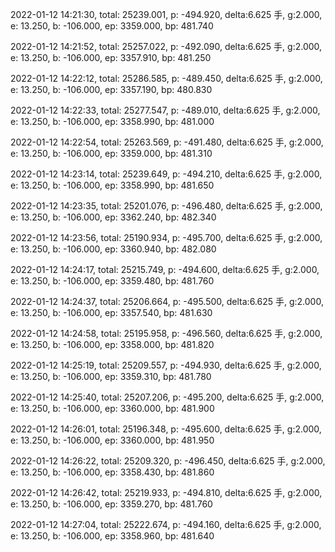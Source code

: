2022-01-12 14:21:30, total: 25239.001, p: -494.920, delta:6.625 手, g:2.000, e: 13.250, b: -106.000, ep: 3359.000, bp: 481.740

2022-01-12 14:21:52, total: 25257.022, p: -492.090, delta:6.625 手, g:2.000, e: 13.250, b: -106.000, ep: 3357.910, bp: 481.250

2022-01-12 14:22:12, total: 25286.585, p: -489.450, delta:6.625 手, g:2.000, e: 13.250, b: -106.000, ep: 3357.190, bp: 480.830

2022-01-12 14:22:33, total: 25277.547, p: -489.010, delta:6.625 手, g:2.000, e: 13.250, b: -106.000, ep: 3358.990, bp: 481.000

2022-01-12 14:22:54, total: 25263.569, p: -491.480, delta:6.625 手, g:2.000, e: 13.250, b: -106.000, ep: 3359.000, bp: 481.310

2022-01-12 14:23:14, total: 25239.649, p: -494.210, delta:6.625 手, g:2.000, e: 13.250, b: -106.000, ep: 3358.990, bp: 481.650

2022-01-12 14:23:35, total: 25201.076, p: -496.480, delta:6.625 手, g:2.000, e: 13.250, b: -106.000, ep: 3362.240, bp: 482.340

2022-01-12 14:23:56, total: 25190.934, p: -495.700, delta:6.625 手, g:2.000, e: 13.250, b: -106.000, ep: 3360.940, bp: 482.080

2022-01-12 14:24:17, total: 25215.749, p: -494.600, delta:6.625 手, g:2.000, e: 13.250, b: -106.000, ep: 3359.480, bp: 481.760

2022-01-12 14:24:37, total: 25206.664, p: -495.500, delta:6.625 手, g:2.000, e: 13.250, b: -106.000, ep: 3357.540, bp: 481.630

2022-01-12 14:24:58, total: 25195.958, p: -496.560, delta:6.625 手, g:2.000, e: 13.250, b: -106.000, ep: 3358.000, bp: 481.820

2022-01-12 14:25:19, total: 25209.557, p: -494.930, delta:6.625 手, g:2.000, e: 13.250, b: -106.000, ep: 3359.310, bp: 481.780

2022-01-12 14:25:40, total: 25207.206, p: -495.200, delta:6.625 手, g:2.000, e: 13.250, b: -106.000, ep: 3360.000, bp: 481.900

2022-01-12 14:26:01, total: 25196.348, p: -495.600, delta:6.625 手, g:2.000, e: 13.250, b: -106.000, ep: 3360.000, bp: 481.950

2022-01-12 14:26:22, total: 25209.320, p: -496.450, delta:6.625 手, g:2.000, e: 13.250, b: -106.000, ep: 3358.430, bp: 481.860

2022-01-12 14:26:42, total: 25219.933, p: -494.810, delta:6.625 手, g:2.000, e: 13.250, b: -106.000, ep: 3359.270, bp: 481.760

2022-01-12 14:27:04, total: 25222.674, p: -494.160, delta:6.625 手, g:2.000, e: 13.250, b: -106.000, ep: 3358.960, bp: 481.640